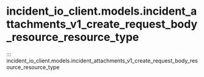 # incident_io_client.models.incident_attachments_v1_create_request_body_resource_resource_type

::: incident_io_client.models.incident_attachments_v1_create_request_body_resource_resource_type